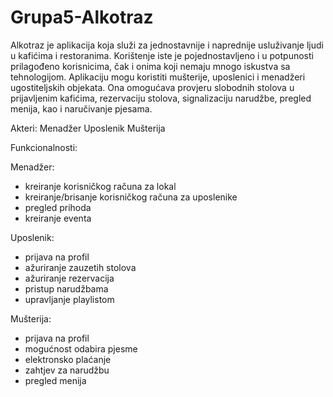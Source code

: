 # Grupa5-Alkotraz
Alkotraz je aplikacija koja služi za jednostavnije i naprednije usluživanje ljudi u kafićima i restoranima. Korištenje iste je pojednostavljeno i u potpunosti prilagođeno korisnicima, čak i onima koji nemaju mnogo iskustva sa tehnologijom.
Aplikaciju mogu koristiti mušterije, uposlenici i menadžeri ugostiteljskih objekata. Ona omogućava provjeru slobodnih stolova u prijavljenim kafićima, rezervaciju stolova, signalizaciju narudžbe, pregled menija, kao i naručivanje pjesama.

Akteri:
Menadžer
Uposlenik
Mušterija

Funkcionalnosti:

Menadžer:
- kreiranje korisničkog računa za lokal
- kreiranje/brisanje korisničkog računa za uposlenike
- pregled prihoda
- kreiranje eventa

Uposlenik:
- prijava na profil
- ažuriranje zauzetih stolova
- ažuriranje rezervacija
- pristup narudžbama
- upravljanje playlistom

Mušterija:
- prijava na profil
- mogućnost odabira pjesme
- elektronsko plaćanje
- zahtjev za narudžbu
- pregled menija
